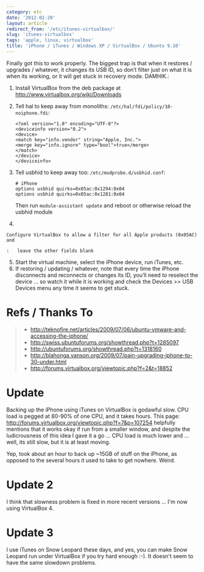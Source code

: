 ```yaml
---
category: etc
date: '2012-02-20'
layout: article
redirect_from: '/etc/itunes-virtualbox/'
slug: 'itunes-virtualbox'
tags: 'apple, linux, virtualbox'
title: 'iPhone / iTunes / Windows XP / VirtualBox / Ubuntu 9.10'
---
```


Finally got this to work properly. The biggest trap is that when it
restores / upgrades / whatever, it changes its USB ID, so don’t filter
just on what it is when its working, or it will get stuck in recovery
mode. DAMHIK.:

1.  Install VirtualBox from the deb package at
    <http://www.virtualbox.org/wiki/Downloads>
2.  Tell hal to keep away from monoliths:
    `/etc/hal/fdi/policy/10-noiphone.fdi`:

        <?xml version="1.0" encoding="UTF-8"?>
        <deviceinfo version="0.2">
        <device>
        <match key="info.vendor" string="Apple, Inc.">
        <merge key="info.ignore" type="bool">true</merge>
        </match>
        </device>
        </deviceinfo>

3.  Tell usbhid to keep away too: `/etc/modprobe.d/usbhid.conf`:

        # iPhone
        options usbhid quirks=0x05ac:0x1294:0x04
        options usbhid quirks=0x05ac:0x1281:0x04

    Then run `module-assistant update` and reboot or otherwise reload
    the usbhid module

4.  

    Configure VirtualBox to allow a filter for all Apple products (0x05AC) and

    :   leave the other fields blank

5.  Start the virtual machine, select the iPhone device, run
    iTunes, etc.
6.  If restoring / updating / whatever, note that every time the iPhone
    disconnects and reconnects or changes its ID, you’ll need to
    reselect the device ... so watch it while it is working and check
    the Devices &gt;&gt; USB Devices menu any time it seems to
    get stuck.

Refs / Thanks To
================

> -   <http://teknofire.net/articles/2009/07/06/ubuntu-vmware-and-accessing-the-iphone/>
> -   <http://swiss.ubuntuforums.org/showthread.php?t=1285097>
> -   <http://ubuntuforums.org/showthread.php?t=1318160>
> -   <http://blahonga.yanson.org/2009/07/pain-upgrading-iphone-to-30-under.html>
> -   <http://forums.virtualbox.org/viewtopic.php?f=2&t=18852>

Update
======

Backing up the iPhone using iTunes on VirtualBox is godawful slow. CPU
load is pegged at 80-90% of one CPU, and it takes hours. This page:
<http://forums.virtualbox.org/viewtopic.php?f=7&p=107254> helpfully
mentions that it works okay if run from a smaller window, and despite
the ludicrousness of this idea I gave it a go … CPU load is much lower
and … well, its still slow, but it is at least moving.

Yep, took about an hour to back up \~15GB of stuff on the iPhone, as
opposed to the several hours it used to take to get nowhere. Weird.

Update 2
========

I think that slowness problem is fixed in more recent versions ... I'm
now using VirtualBox 4.

Update 3
========

I use iTunes on Snow Leopard these days, and yes, you can make Snow
Leopard run under VirtualBox if you try hard enough :-). It doesn't seem
to have the same slowdown problems.
